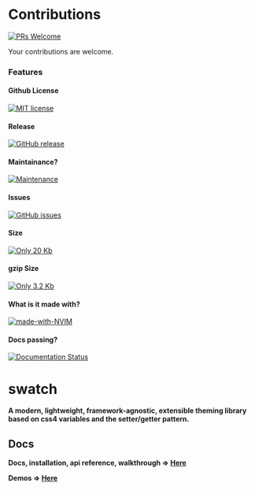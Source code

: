 # Contributions

[![PRs Welcome](https://img.shields.io/badge/PRs-welcome-brightgreen.svg?style=flat-square)](http://makeapullrequest.com)

Your contributions are welcome.

### Features

#### Github License

[![MIT license](https://img.shields.io/badge/License-MIT-blue.svg)](https://lbesson.mit-license.org/)

#### Release

[![GitHub release](https://img.shields.io/github/release/Naereen/StrapDown.js.svg)](https://github.com/fwrlines/swatch/releases/)

#### Maintainance?

[![Maintenance](https://img.shields.io/badge/Maintained%3F-yes-green.svg)](https://github.com/fwrlines/swatch/graphs/commit-activity)

#### Issues

[![GitHub issues](https://img.shields.io/github/issues/Naereen/StrapDown.js.svg)](https://github.com/fwrlines/swatch/issues)

#### Size

[![Only 20 Kb](https://img.shields.io/badge/Size-19.5KB-green.svg)](https://unpkg.com/@fwrlines/swatch@latest/main.min.css)

#### gzip Size

[![Only 3.2 Kb](https://img.shields.io/badge/gzip-3.2KB-green.svg)](https://unpkg.com/@fwrlines/swatch@latest/main.min.css)

#### What is it made with?

[![made-with-NVIM](https://img.shields.io/badge/Made%20with-NVIM-1f425f.svg)](https://github.com/neovim/neovim)

#### Docs passing?

[![Documentation Status](https://readthedocs.org/projects/ansicolortags/badge/?version=latest)](https://github.com/fwrlines/swatch-docs)

# swatch

**A modern, lightweight, framework-agnostic, extensible theming library based on css4 variables and the setter/getter pattern.** 

## Docs

**Docs, installation, api reference, walkthrough => [Here](https://swatch.dev)**

**Demos => [Here](http://xyz.779.mx:3000/docs/examples)**
